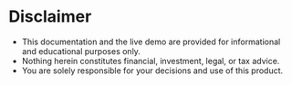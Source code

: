# Disclaimer

- This documentation and the live demo are provided for informational and educational purposes only.
- Nothing herein constitutes financial, investment, legal, or tax advice.
- You are solely responsible for your decisions and use of this product.
